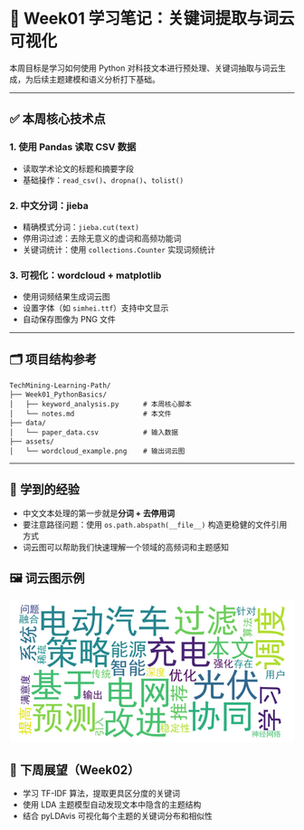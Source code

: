# 📘 Week01 学习笔记：关键词提取与词云可视化

本周目标是学习如何使用 Python 对科技文本进行预处理、关键词抽取与词云生成，为后续主题建模和语义分析打下基础。

---

## ✅ 本周核心技术点

### 1. 使用 Pandas 读取 CSV 数据

- 读取学术论文的标题和摘要字段
- 基础操作：`read_csv()`、`dropna()`、`tolist()`

### 2. 中文分词：jieba

- 精确模式分词：`jieba.cut(text)`
- 停用词过滤：去除无意义的虚词和高频功能词
- 关键词统计：使用 `collections.Counter` 实现词频统计

### 3. 可视化：wordcloud + matplotlib

- 使用词频结果生成词云图
- 设置字体（如 `simhei.ttf`）支持中文显示
- 自动保存图像为 PNG 文件

---

## 🗂️ 项目结构参考

```
TechMining-Learning-Path/
├── Week01_PythonBasics/
│   ├── keyword_analysis.py      # 本周核心脚本
│   └── notes.md                 # 本文件
├── data/
│   └── paper_data.csv           # 输入数据
├── assets/
│   └── wordcloud_example.png    # 输出词云图
```

---

## 📌 学到的经验

- 中文文本处理的第一步就是**分词 + 去停用词**
- 要注意路径问题：使用 `os.path.abspath(__file__)` 构造更稳健的文件引用方式
- 词云图可以帮助我们快速理解一个领域的高频词和主题感知

## 🖼️ 词云图示例

![词云图](../assets/wordcloud_example.png)

## 🧩 下周展望（Week02）

- 学习 TF-IDF 算法，提取更具区分度的关键词
- 使用 LDA 主题模型自动发现文本中隐含的主题结构
- 结合 pyLDAvis 可视化每个主题的关键词分布和相似性
